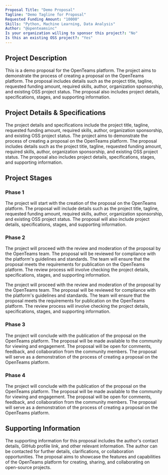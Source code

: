 ```yaml
---
Proposal Title: "Demo Proposal"
Tagline: "Demo Tagline for Proposal"
Requested Funding Amount: "10000"
Skills: "Python, Machine Learning, Data Analysis"
Author: "@openteamsinc"
Is your organization willing to sponsor this project?: "No"
Is this an existing OSS project?: "Yes"
---
```

<!-- Proposal metadata 
    - Title of the proposal (cannot be empty, must be less than 20 words, unique, and meet Moderation Standards)
    - Short tagline for the proposal (must be less than 160 characters and meet Moderation Standards) 
    - Amount of funding requested (only required if you are looking for sponsor) 
    - List of skills required for the project (only required if you are looking for team members) 
    - Author of the proposal (must be a valid GitHub username, and should have a account on REPOS website) 
    - Whether the organization is willing to sponsor the project (Yes or No) 
    - Whether this is an existing OSS project (Yes or No) 
-->

## Project Description
<!-- Provide a detailed description of the project -->
<!-- 
    1. Project description cannot be empty.
    2. It must meet the Moderation Standards.
    3. It must be of minimum 50 words.
-->
This is a demo proposal for the OpenTeams platform. The project aims to demonstrate the process of creating a proposal on the OpenTeams platform. The proposal includes details such as the project title, tagline, requested funding amount, required skills, author, organization sponsorship, and existing OSS project status. The proposal also includes project details, specifications, stages, and supporting information.


## Project Details & Specifications
<!-- Provide detailed specifications of the project -->
<!-- 
    1. Project details and specifications cannot be empty.
    2. It must meet the Moderation Standards.
    3. It must be of minimum 50 words.
-->
The project details and specifications include the project title, tagline, requested funding amount, required skills, author, organization sponsorship, and existing OSS project status. The project aims to demonstrate the process of creating a proposal on the OpenTeams platform. The proposal includes details such as the project title, tagline, requested funding amount, required skills, author, organization sponsorship, and existing OSS project status. The proposal also includes project details, specifications, stages, and supporting information.


## Project Stages
<!-- Describe the project stages, including phases such as Phase 1, Phase 2, etc. -->
<!-- 
    1. Project stages cannot be empty. Phase 1 and Phase 2 are required.
    2. It must meet the Moderation Standards.
    3. Each phase must be of minimum 20 words.
    4. You can add more phases if needed.
-->
### Phase 1

The project will start with the creation of the proposal on the OpenTeams platform. The proposal will include details such as the project title, tagline, requested funding amount, required skills, author, organization sponsorship, and existing OSS project status. The proposal will also include project details, specifications, stages, and supporting information.


### Phase 2

The project will proceed with the review and moderation of the proposal by the OpenTeams team. The proposal will be reviewed for compliance with the platform's guidelines and standards. The team will ensure that the proposal meets the requirements for publication on the OpenTeams platform. The review process will involve checking the project details, specifications, stages, and supporting information.

The project will proceed with the review and moderation of the proposal by the OpenTeams team. The proposal will be reviewed for compliance with the platform's guidelines and standards. The team will ensure that the proposal meets the requirements for publication on the OpenTeams platform. The review process will involve checking the project details, specifications, stages, and supporting information.


### Phase 3

The project will conclude with the publication of the proposal on the OpenTeams platform. The proposal will be made available to the community for viewing and engagement. The proposal will be open for comments, feedback, and collaboration from the community members. The proposal will serve as a demonstration of the process of creating a proposal on the OpenTeams platform.

### Phase 4

The project will conclude with the publication of the proposal on the OpenTeams platform. The proposal will be made available to the community for viewing and engagement. The proposal will be open for comments, feedback, and collaboration from the community members. The proposal will serve as a demonstration of the process of creating a proposal on the OpenTeams platform.


## Supporting Information
<!-- Provide any additional supporting information -->
<!-- 
    1. Supporting information can be empty.
    2. It must meet the Moderation Standards.
-->
The supporting information for this proposal includes the author's contact details, GitHub profile link, and other relevant information. The author can be contacted for further details, clarifications, or collaboration opportunities. The proposal aims to showcase the features and capabilities of the OpenTeams platform for creating, sharing, and collaborating on open-source projects.